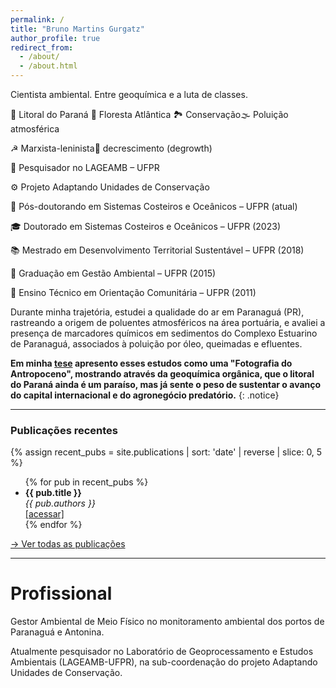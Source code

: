 ```yaml
---
permalink: /
title: "Bruno Martins Gurgatz"
author_profile: true
redirect_from: 
  - /about/
  - /about.html
---
```



Cientista ambiental. Entre geoquímica e a luta de classes.

<span class="badge">📍 Litoral do Paraná</span> <span class="badge">🌲 Floresta Atlântica</span>
<span class="badge">🏞️ Conservação</span><span class="badge">🌫️ Poluição atmosférica</span></p>


<span class="badge">☭ Marxista-leninista</span><span class="badge">🔻 decrescimento (degrowth)</span>


<span class="badge">🧭 Pesquisador no LAGEAMB – UFPR</span>

<span class="badge">⚙️ Projeto Adaptando Unidades de Conservação</span>


<span class="badge">🧪 Pós-doutorando em Sistemas Costeiros e Oceânicos – UFPR (atual)</span>

<span class="badge">🎓 Doutorado em Sistemas Costeiros e Oceânicos – UFPR (2023)</span>

<span class="badge">📚 Mestrado em Desenvolvimento Territorial Sustentável – UFPR (2018)</span>

<span class="badge">🌱 Graduação em Gestão Ambiental – UFPR (2015)</span>

<span class="badge">📌 Ensino Técnico em Orientação Comunitária – UFPR (2011)</spam>




Durante minha trajetória, estudei a qualidade do ar em Paranaguá (PR), rastreando a origem de poluentes atmosféricos na área portuária, e avaliei a presença de marcadores químicos em sedimentos do Complexo Estuarino de Paranaguá, associados à poluição por óleo, queimadas e efluentes. 

**Em minha [tese](https://acervodigital.ufpr.br/xmlui/handle/1884/86567) apresento esses estudos como uma "Fotografia do Antropoceno", mostrando através da geoquímica orgânica, que o litoral do Paraná ainda é um paraíso, mas já sente o peso de sustentar o avanço do capital internacional e do agronegócio predatório.**
{: .notice}


---

### Publicações recentes

{% assign recent_pubs = site.publications | sort: 'date' | reverse | slice: 0, 5 %}
<ul>
  {% for pub in recent_pubs %}
    <li>
      <strong>{{ pub.title }}</strong><br>
      <em>{{ pub.authors }}</em><br>
      <a href="{{ pub.url | relative_url }}">[acessar]</a>
    </li>
  {% endfor %}
</ul>

<p><a href="{{ '/publications/' | relative_url }}">→ Ver todas as publicações</a></p>

---


Profissional
======
Gestor Ambiental de Meio Físico no monitoramento ambiental dos portos de Paranaguá e Antonina.

Atualmente pesquisador no Laboratório de Geoprocessamento e Estudos Ambientais (LAGEAMB-UFPR), na sub-coordenação do projeto Adaptando Unidades de Conservação.

